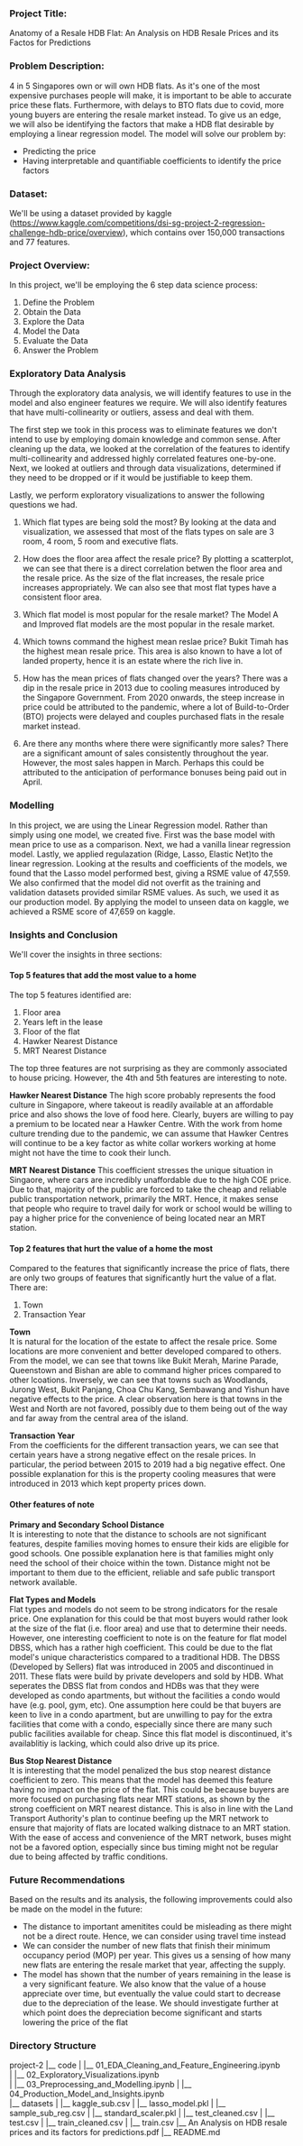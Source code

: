 ### Project Title:
Anatomy of a Resale HDB Flat: An Analysis on HDB Resale Prices and its Factos for Predictions

### Problem Description:
4 in 5 Singapores own or will own HDB flats. As it's one of the most expensive purchases people will make, it is important to be able to accurate price these flats. Furthermore, with delays to BTO flats due to covid, more young buyers are entering the resale market instead. To give us an edge, we will also be identifying the factors that make a HDB flat desirable by employing a linear regression model. The model will solve our problem by:
* Predicting the price
* Having interpretable and quantifiable coefficients to identify the price factors

### Dataset:
We'll be using a dataset provided by kaggle (https://www.kaggle.com/competitions/dsi-sg-project-2-regression-challenge-hdb-price/overview), which contains over 150,000 transactions and 77 features. 

### Project Overview:
In this project, we'll be employing the 6 step data science process:  
1. Define the Problem
2. Obtain the Data
3. Explore the Data
4. Model the Data
5. Evaluate the Data
6. Answer the Problem  

### Exploratory Data Analysis
Through the exploratory data analysis, we will identify features to use in the model and also engineer features we require. We will also identify features that have multi-collinearity or outliers, assess and deal with them.   

The first step we took in this process was to eliminate features we don't intend to use by employing domain knowledge and common sense. After cleaning up the data, we looked at the correlation of the features to identify multi-collinearity and addressed highly correlated features one-by-one. Next, we looked at outliers and through data visualizations, determined if they need to be dropped or if it would be justifiable to keep them.   

Lastly, we perform exploratory visualizations to answer the following questions we had.  

1. Which flat types are being sold the most?
By looking at the data and visualization, we assessed that most of the flats types on sale are 3 room, 4 room, 5 room and executive flats. 

2. How does the floor area affect the resale price?
By plotting a scatterplot, we can see that there is a direct correlation betwen the floor area and the resale price. As the size of the flat increases, the resale price increases appropriately. We can also see that most flat types have a consistent floor area. 

3. Which flat model is most popular for the resale market?
The Model A and Improved flat models are the most popular in the resale market. 

4. Which towns command the highest mean reslae price?
Bukit Timah has the highest mean resale price. This area is also known to have a lot of landed property, hence it is an estate where the rich live in.

5. How has the mean prices of flats changed over the years?
There was a dip in the resale price in 2013 due to cooling measures introduced by the Singapore Government. From 2020 onwards, the steep increase in price could be attributed to the pandemic, where a lot of Build-to-Order (BTO) projects were delayed and couples purchased flats in the resale market instead. 

6. Are there any months where there were significantly more sales?
There are a significant amount of sales consistently throughout the year. However, the most sales happen in March. Perhaps this could be attributed to the anticipation of performance bonuses being paid out in April. 


### Modelling
In this project, we are using the Linear Regression model. Rather than simply using one model, we created five. First was the base model with mean price to use as a comparison. Next, we had a vanilla linear regression model. Lastly, we applied regulazation (Ridge, Lasso, Elastic Net)to the linear regression. Looking at the results and coefficients of the models, we found that the Lasso model performed best, giving a RSME value of 47,559. We also confirmed that the model did not overfit as the training and validation datasets provided similar RSME values. As such, we used it as our production model. By applying the model to unseen data on kaggle, we achieved a RSME score of 47,659 on kaggle. 


### Insights and Conclusion
We'll cover the insights in three sections:

#### Top 5 features that add the most value to a home
The top 5 features identified are:
1. Floor area
2. Years left in the lease
3. Floor of the flat
4. Hawker Nearest Distance
5. MRT Nearest Distance  

The top three features are not surprising as they are commonly associated to house pricing. However, the 4th and 5th features are interesting to note. 

**Hawker Nearest Distance**
The high score probably represents the food culture in Singapore, where takeout is readily available at an affordable price and also shows the love of food here. Clearly, buyers are willing to pay a premium to be located near a Hawker Centre. With the work from home culture trending due to the pandemic, we can assume that Hawker Centres will continue to be a key factor as white collar workers working at home might not have the time to cook their lunch.  

**MRT Nearest Distance**
This coefficient stresses the unique situation in Singaore, where cars are incredibly unaffordable due to the high COE price. Due to that, majority of the public are forced to take the cheap and reliable public transportation network, primarily the MRT. Hence, it makes sense that people who require to travel daily for work or school would be willing to pay a higher price for the convenience of being located near an MRT station.

#### Top 2 features that hurt the value of a home the most
Compared to the features that significantly increase the price of flats, there are only two groups of features that significantly hurt the value of a flat. There are:
1. Town
2. Transaction Year 

**Town**   
It is natural for the location of the estate to affect the resale price. Some locations are more convenient and better developed compared to others. From the model, we can see that towns like Bukit Merah, Marine Parade, Queenstown and Bishan are able to command higher prices compared to other lcoations. Inversely, we can see that towns such as Woodlands, Jurong West, Bukit Panjang, Choa Chu Kang, Sembawang and Yishun have negative effects to the price. A clear observation here is that towns in the West and North are not favored, possibly due to them being out of the way and far away from the central area of the island. 

**Transaction Year**  
From the coefficients for the different transaction years, we can see that certain years have a strong negative effect on the resale prices. In particular, the period between 2015 to 2019 had a big negative effect. One possible explanation for this is the property cooling measures that were introduced in 2013 which kept property prices down. 

#### Other features of note
**Primary and Secondary School Distance**    
It is interesting to note that the distance to schools are not significant features, despite families moving homes to ensure their kids are eligible for good schools. One possible explanation here is that families might only need the school of their choice within the town. Distance might not be important to them due to the efficient, reliable and safe public transport network available. 

**Flat Types and Models**  
Flat types and models do not seem to be strong indicators for the resale price. One explanation for this could be that most buyers would rather look at the size of the flat (i.e. floor area) and use that to determine their needs. However, one interesting coefficient to note is on the feature for flat model DBSS, which has a rather high coefficient. This could be due to the flat model's unique characteristics compared to a traditional HDB. The DBSS (Developed by Sellers) flat was introduced in 2005 and discontinued in 2011. These flats were build by private developers and sold by HDB. What seperates the DBSS flat from condos and HDBs was that they were developed as condo apartments, but without the facilities a condo would have (e.g. pool, gym, etc). One assumption here could be that buyers are keen to live in a condo apartment, but are unwilling to pay for the extra facilities that come with a condo, especially since there are many such public facilities available for cheap. Since this flat model is discontinued, it's availablitiy is lacking, which could also drive up its price. 

**Bus Stop Nearest Distance**  
It is interesting that the model penalized the bus stop nearest distance coefficient to zero. This means that the model has deemed this feature having no impact on the price of the flat. This could be because buyers are more focused on purchasing flats near MRT stations, as shown by the strong coefficient on MRT nearest distance. This is also in line with the Land Transport Authority's plan to continue beefing up the MRT network to ensure that majority of flats are located walking distnace to an MRT station. With the ease of access and convenience of the MRT network, buses might not be a favored option, especially since bus timing might not be regular due to being affected by traffic conditions.  

### Future Recommendations
Based on the results and its analysis, the following improvements could also be made on the model in the future:
* The distance to important amenitites could be misleading as there might not be a direct route. Hence, we can consider using travel time instead
* We can consider the  number of new flats that finish their minimum occupancy period (MOP) per year. This gives us a sensing of how many new flats are entering the resale market that year, affecting the supply.
* The model has shown that the number of years remaining in the lease is a very significant feature. We also know that the value of a house appreciate over time, but eventually the value could start to decrease due to the depreciation of the lease. We should investigate further at which point does the depreciation become significant and starts lowering the price of the flat

### Directory Structure
project-2
|__ code
|   |__ 01_EDA_Cleaning_and_Feature_Engineering.ipynb   
|   |__ 02_Exploratory_Visualizations.ipynb   
|   |__ 03_Preprocessing_and_Modelling.ipynb
|   |__ 04_Production_Model_and_Insights.ipynb   
|__ datasets
|   |__ kaggle_sub.csv
|   |__ lasso_model.pkl
|   |__ sample_sub_reg.csv
|   |__ standard_scaler.pkl
|   |__ test_cleaned.csv
|   |__ test.csv
|   |__ train_cleaned.csv
|   |__ train.csv
|__ An Analysis on HDB resale prices and its factors for predictions.pdf
|__ README.md

